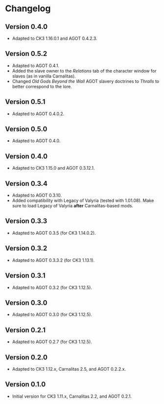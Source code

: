 # Changelog

## Version 0.4.0

* Adapted to CK3 1.16.0.1 and AGOT 0.4.2.3.

## Version 0.5.2

* Adapted to AGOT 0.4.1.
* Added the slave owner to the *Relations* tab of the character window for slaves (as in vanilla Carnalitas).
* Changed *Old Gods Beyond the Wall* AGOT slavery doctrines to *Thralls* to better correspond to the lore.

## Version 0.5.1

* Adapted to AGOT 0.4.0.2.

## Version 0.5.0

* Adapted to AGOT 0.4.0.

## Version 0.4.0

* Adapted to CK3 1.15.0 and AGOT 0.3.12.1.

## Version 0.3.4

* Adapted to AGOT 0.3.10.
* Added compatibility with Legacy of Valyria (tested with 1.01.08). Make sure to load Legacy of Valyria **after** Carnalitas-based mods.

## Version 0.3.3

* Adapted to AGOT 0.3.5 (for CK3 1.14.0.2).

## Version 0.3.2

* Adapted to AGOT 0.3.3.2 (for CK3 1.13.1).

## Version 0.3.1

* Adapted to AGOT 0.3.2 (for CK3 1.12.5).

## Version 0.3.0

* Adapted to AGOT 0.3.0 (for CK3 1.12.5).

## Version 0.2.1

* Adapted to AGOT 0.2.7 (for CK3 1.12.5).

## Version 0.2.0

* Adapted to CK3 1.12.x, Carnalitas 2.5, and AGOT 0.2.2.x.

## Version 0.1.0

* Initial version for CK3 1.11.x, Carnalitas 2.2, and AGOT 0.2.1.
